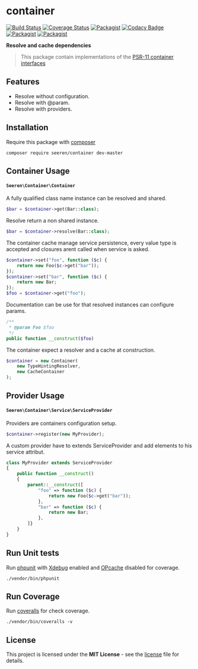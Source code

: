 # container

 [![Build Status](https://travis-ci.org/seeren/container.svg?branch=master)](https://travis-ci.org/seeren/container) [![Coverage Status](https://coveralls.io/repos/github/seeren/container/badge.svg?branch=master)](https://coveralls.io/github/seeren/container?branch=master) [![Packagist](https://img.shields.io/packagist/dt/seeren/container.svg)](https://packagist.org/packages/seeren/container/stats) [![Codacy Badge](https://api.codacy.com/project/badge/Grade/4a0463fb5a084be5bda68e4e36d7c7ac)](https://www.codacy.com/app/seeren/container?utm_source=github.com&amp;utm_medium=referral&amp;utm_content=seeren/container&amp;utm_campaign=Badge_Grade) [![Packagist](https://img.shields.io/packagist/v/seeren/container.svg)](https://packagist.org/packages/seeren/container#) [![Packagist](https://img.shields.io/packagist/l/seeren/log.svg)](LICENSE)

**Resolve and cache dependencies**

> This package contain implementations of the [PSR-11 container interfaces](https://github.com/php-fig/fig-standards/blob/master/accepted/PSR-11-container.md)

## Features

* Resolve without configuration.
* Resolve with @param.
* Resolve with providers.

## Installation

Require this package with [composer](https://getcomposer.org/)

```
composer require seeren/container dev-master
```

## Container Usage

#### `Seeren\Container\Container`

A fully qualified class name instance can be resolved and shared.

```php
$bar = $container->get(Bar::class);
```

Resolve return a non shared instance.

```php
$bar = $container->resolve(Bar::class);
```

The container cache manage service persistence, every value type is accepted and closures arent called when service is asked.

```php
$container->set("foo", function ($c) {
    return new Foo($c->get("bar"));
});
$container->set("bar", function ($c) {
    return new Bar;
});
$foo = $container->get("foo");
```

Documentation can be use for that resolved instances can configure params.

```php
/**
 * @param Foo $foo
 */
public function __construct($foo)
```

The container expect a resolver and a cache at construction.

```php
$container = new Container(
    new TypeHintingResolver,
    new CacheContainer
);
```

## Provider Usage

#### `Seeren\Container\Service\ServiceProvider`

Providers are containers configuration setup.

```php
$container->register(new MyProvider);
```

A custom provider have to extends ServiceProvider and add elements to his service attribut.

```php
class MyProvider extends ServiceProvider
{
    public function __construct()
    {
        parent::__construct([
	        "foo" => function ($c) {
	            return new Foo($c->get("bar"));
	        },
	        "bar" => function ($c) {
	            return new Bar;
	        },
        ]}
	}
}
```

## Run Unit tests

Run [phpunit](https://phpunit.de/) with [Xdebug](https://xdebug.org/) enabled and [OPcache](http://php.net/manual/fr/book.opcache.php) disabled for coverage.

```
./vendor/bin/phpunit
```

## Run Coverage

Run [coveralls](https://coveralls.io/) for check coverage.

```
./vendor/bin/coveralls -v
```

## License

This project is licensed under the **MIT License** - see the [license](LICENSE) file for details.

